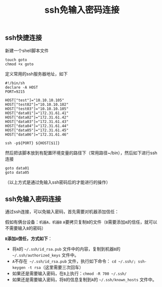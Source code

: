 ﻿---
title: ssh免输入密码连接
categories: [Linux]
comments: true
---

## ssh快捷连接

新建一个shell脚本文件

```shell
touch goto
chmod +x goto
```

定义常用的ssh服务器地址，如下

```shell
#!/bin/sh
declare -A HOST
PORT=9215

HOST["test"]="10.10.10.105"
HOST["test02"]="10.10.10.102"
HOST["test03"]="10.10.10.105"
HOST["data01"]="172.31.61.41"
HOST["data02"]="172.31.61.42"
HOST["data03"]="172.31.61.43"
HOST["data04"]="172.31.61.44"
HOST["data05"]="172.31.61.45"
HOST["data06"]="172.31.61.46"

ssh -p${PORT} ${HOST[$1]}
```

然后把该脚本放到有配置环境变量的路径下（常用路径~/bin），然后如下进行ssh连接

```shell
goto data01
goto data05
```

（以上方式是通过免输入ssh密码后的才能进行的操作）

## ssh免输入密码连接

通过ssh连接，可以免输入密码，首先需要对机器添加信任：

假如有俩台设备：`机器A，机器B`
`A`要拷贝复制`B`的文件（`B`需要添加`A`的信任，就可以不需要输入`B`的密码）

**`B`添加`A`信任，方式如下**：

* 将`A`的 `~/.ssh/id_rsa.pub` 文件中的内容，复制到机器`B`的 `~/.ssh/authorized_keys` 文件中。
* `A`不存在` ~/.ssh/id_rsa.pub` 文件，执行如下命令：
  `cd ~/.ssh/; ssh-keygen -t rsa`（这里需要三次回车）
* 如果还是需要输入密码，在`B`上执行：`chmod -R 700 ~/.ssh/`
* 如果还是需要输入密码，将`B`的信息复制到`A`的 `~/.ssh/known_hosts` 文件中。